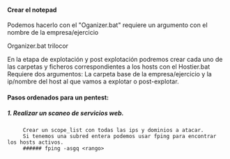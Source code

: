 #### Crear el notepad
Podemos hacerlo con el "Oganizer.bat" requiere un argumento con el nombre de la empresa/ejercicio

Organizer.bat trilocor

En la etapa de explotación y post explotación podremos crear cada uno de las carpetas y ficheros correspondientes a los hosts con el Hostier.bat
Requiere dos argumentos: La carpeta base de la empresa/ejercicio y la ip/nombre del host al que vamos a explotar o post-explotar.

#### Pasos ordenados para un pentest:

##### 1. Realizar un scaneo de servicios web.
         Crear un scope_list con todas las ips y dominios a atacar.
         Si tenemos una subred entera podemos usar fping para encontrar los hosts activos.
         ###### fping -asgq <rango>  
      
          

